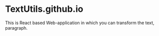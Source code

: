 # TextUtils.github.io
This is React based Web-application in which you can transform the text, paragraph.
